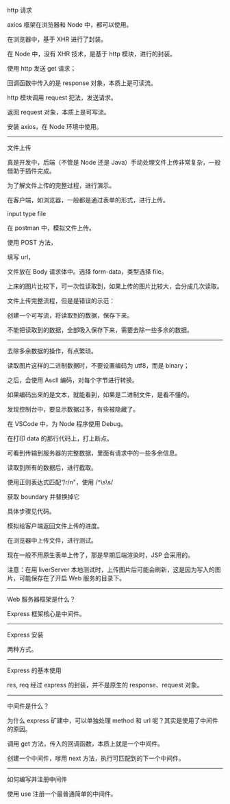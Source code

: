 http 请求

axios 框架在浏览器和 Node 中，都可以使用。

在浏览器中，基于 XHR 进行了封装。

在 Node 中，没有 XHR 技术，是基于 http 模块，进行的封装。



使用 http 发送 get 请求；

回调函数中传入的是 response 对象，本质上是可读流。



http 模块调用 request 犯法，发送请求。

返回 request 对象，本质上是可写流。



安装 axios，在 Node 环境中使用。

---

文件上传

真是开发中，后端（不管是 Node 还是 Java）手动处理文件上传非常复杂，一般借助于插件完成。

为了解文件上传的完整过程，进行演示。



在客户端，如浏览器，一般都是通过表单的形式，进行上传。

input type file



在 postman 中，模拟文件上传。

使用 POST 方法，

填写 url，

文件放在 Body 请求体中。选择 form-data，类型选择 file。



上床的图片比较下，可一次性读取到，如果上传的图片比较大，会分成几次读取。



文件上传完整流程，但是是错误的示范：

创建一个可写流，将读取到的数据，保存下来。

不能把读取到的数据，全部吸入保存下来，需要去除一些多余的数据。

---

去除多余数据的操作，有点繁琐。

读取图片这样的二进制数据时，不要设置编码为 utf8，而是 binary；

之后，会使用 Ascll 编码，对每个字节进行转换。

如果编码出来的是文本，就能看到，如果是二进制文件，是看不懂的。

发现控制台中，要显示数据过多，有些被隐藏了。



在 VSCode 中，为 Node 程序使用 Debug。

在打印 data 的那行代码上，打上断点。

可看到传输到服务器的完整数据，里面有请求中的一些多余信息。



读取到所有的数据后，进行截取。

使用正则表达式匹配“/r/n"，使用 /^\s\s/

获取 boundary 并替换掉它



具体步骤见代码。

模拟给客户端返回文件上传的进度。



在浏览器中上传文件，进行测试。

现在一般不用原生表单上传了，那是早期后端渲染时，JSP 会采用的。

注意：在用 liverServer 本地测试时，上传图片后可能会刷新，这是因为写入的图片，可能保存在了开启 Web 服务的目录下。

---

Web 服务器框架是什么？

Express 框架核心是中间件。

---

Express 安装

两种方式。

---

Express 的基本使用

res, req 经过 express 的封装，并不是原生的 response、request 对象。

---

中间件是什么？

为什么 express 矿建中，可以单独处理 method 和 url 呢？其实是使用了中间件的原因。

调用 get 方法，传入的回调函数，本质上就是一个中间件。

创建一个中间件，嗲用 next 方法，执行可匹配到的下一个中间件。

---

如何编写并注册中间件

使用 use 注册一个最普通简单的中间件。